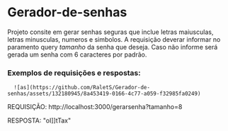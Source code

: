 # Gerador-de-senhas

Projeto consite em gerar senhas seguras que inclue letras maiusculas, letras minusculas, numeros e simbolos. A requisição deverar informar no paramento query  *tamanho* da senha que deseja. Caso não informe será gerada um senha com 6 caracteres por padrão.


### Exemplos de requisições e respostas:
      ![as](https://github.com/RaletS/Gerador-de-senhas/assets/132180945/8a453419-0166-4c77-a059-f32985fa0249)
REQUISIÇÃO:      http://localhost:3000/gerarsenha?tamanho=8

RESPOSTA:         "oI]]tTax"
          
